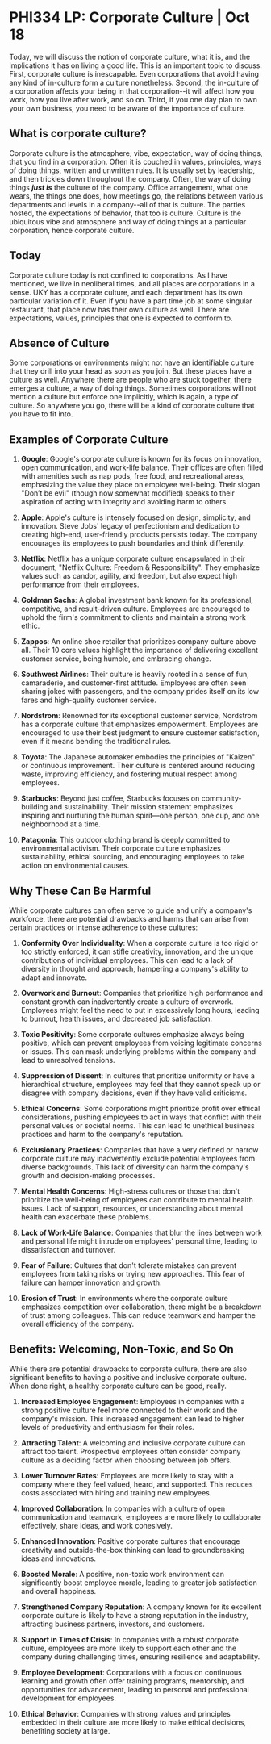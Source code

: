 # PHI334 LP: Corporate Culture | Oct 18

Today, we will discuss the notion of corporate culture, what it is, and the implications it has on living a good life. This is an important topic to discuss. First, corporate culture is inescapable. Even corporations that avoid having any kind of in-culture form a culture nonetheless. Second, the in-culture of a corporation affects your being in that corporation--it will affect how you work, how you live after work, and so on. Third, if you one day plan to own your own business, you need to be aware of the importance of culture. 

## What is corporate culture? 

Corporate culture is the atmosphere, vibe, expectation, way of doing things, that you find in a corporation. Often it is couched in values, principles, ways of doing things, written and unwritten rules. It is usually set by leadership, and then trickles down throughout the company. Often, the way of doing things ***just is*** the culture of the company. Office arrangement, what one wears, the things one does, how meetings go, the relations between various departments and levels in a company--all of that is culture. The parties hosted, the expectations of behavior, that too is culture. Culture is the ubiquitous vibe and atmosphere and way of doing things at a particular corporation, hence corporate culture. 

## Today 

Corporate culture today is not confined to corporations. As I have mentioned, we live in neoliberal times, and all places are corporations in a sense. UKY has a corporate culture, and each department has its own particular variation of it. Even if you have a part time job at some singular restaurant, that place now has their own culture as well. There are expectations, values, principles that one is expected to conform to. 

## Absence of Culture 

Some corporations or environments might not have an identifiable culture that they drill into your head as soon as you join. But these places have a culture as well. Anywhere there are people who are stuck together, there emerges a culture, a way of doing things. Sometimes corporations will not mention a culture but enforce one implicitly, which is again, a type of culture. So anywhere you go, there will be a kind of corporate culture that you have to fit into. 

## Examples of Corporate Culture 

1. **Google**: Google's corporate culture is known for its focus on innovation, open communication, and work-life balance. Their offices are often filled with amenities such as nap pods, free food, and recreational areas, emphasizing the value they place on employee well-being. Their slogan "Don’t be evil" (though now somewhat modified) speaks to their aspiration of acting with integrity and avoiding harm to others.

2. **Apple**: Apple's culture is intensely focused on design, simplicity, and innovation. Steve Jobs' legacy of perfectionism and dedication to creating high-end, user-friendly products persists today. The company encourages its employees to push boundaries and think differently.

3. **Netflix**: Netflix has a unique corporate culture encapsulated in their document, "Netflix Culture: Freedom & Responsibility". They emphasize values such as candor, agility, and freedom, but also expect high performance from their employees.

4. **Goldman Sachs**: A global investment bank known for its professional, competitive, and result-driven culture. Employees are encouraged to uphold the firm's commitment to clients and maintain a strong work ethic.

5. **Zappos**: An online shoe retailer that prioritizes company culture above all. Their 10 core values highlight the importance of delivering excellent customer service, being humble, and embracing change.

6. **Southwest Airlines**: Their culture is heavily rooted in a sense of fun, camaraderie, and customer-first attitude. Employees are often seen sharing jokes with passengers, and the company prides itself on its low fares and high-quality customer service.

7. **Nordstrom**: Renowned for its exceptional customer service, Nordstrom has a corporate culture that emphasizes empowerment. Employees are encouraged to use their best judgment to ensure customer satisfaction, even if it means bending the traditional rules.

8. **Toyota**: The Japanese automaker embodies the principles of "Kaizen" or continuous improvement. Their culture is centered around reducing waste, improving efficiency, and fostering mutual respect among employees.

9. **Starbucks**: Beyond just coffee, Starbucks focuses on community-building and sustainability. Their mission statement emphasizes inspiring and nurturing the human spirit—one person, one cup, and one neighborhood at a time.

10. **Patagonia**: This outdoor clothing brand is deeply committed to environmental activism. Their corporate culture emphasizes sustainability, ethical sourcing, and encouraging employees to take action on environmental causes.

## Why These Can Be Harmful

While corporate cultures can often serve to guide and unify a company's workforce, there are potential drawbacks and harms that can arise from certain practices or intense adherence to these cultures:

1. **Conformity Over Individuality**: When a corporate culture is too rigid or too strictly enforced, it can stifle creativity, innovation, and the unique contributions of individual employees. This can lead to a lack of diversity in thought and approach, hampering a company's ability to adapt and innovate.

2. **Overwork and Burnout**: Companies that prioritize high performance and constant growth can inadvertently create a culture of overwork. Employees might feel the need to put in excessively long hours, leading to burnout, health issues, and decreased job satisfaction.

3. **Toxic Positivity**: Some corporate cultures emphasize always being positive, which can prevent employees from voicing legitimate concerns or issues. This can mask underlying problems within the company and lead to unresolved tensions.

4. **Suppression of Dissent**: In cultures that prioritize uniformity or have a hierarchical structure, employees may feel that they cannot speak up or disagree with company decisions, even if they have valid criticisms.

5. **Ethical Concerns**: Some corporations might prioritize profit over ethical considerations, pushing employees to act in ways that conflict with their personal values or societal norms. This can lead to unethical business practices and harm to the company's reputation.

6. **Exclusionary Practices**: Companies that have a very defined or narrow corporate culture may inadvertently exclude potential employees from diverse backgrounds. This lack of diversity can harm the company's growth and decision-making processes.

7. **Mental Health Concerns**: High-stress cultures or those that don't prioritize the well-being of employees can contribute to mental health issues. Lack of support, resources, or understanding about mental health can exacerbate these problems.

8. **Lack of Work-Life Balance**: Companies that blur the lines between work and personal life might intrude on employees' personal time, leading to dissatisfaction and turnover.

9. **Fear of Failure**: Cultures that don't tolerate mistakes can prevent employees from taking risks or trying new approaches. This fear of failure can hamper innovation and growth.

10. **Erosion of Trust**: In environments where the corporate culture emphasizes competition over collaboration, there might be a breakdown of trust among colleagues. This can reduce teamwork and hamper the overall efficiency of the company.

## Benefits: Welcoming, Non-Toxic, and So On

While there are potential drawbacks to corporate culture, there are also significant benefits to having a positive and inclusive corporate culture. When done right, a healthy corporate culture can be good, really. 

1. **Increased Employee Engagement**: Employees in companies with a strong positive culture feel more connected to their work and the company's mission. This increased engagement can lead to higher levels of productivity and enthusiasm for their roles.

2. **Attracting Talent**: A welcoming and inclusive corporate culture can attract top talent. Prospective employees often consider company culture as a deciding factor when choosing between job offers.

3. **Lower Turnover Rates**: Employees are more likely to stay with a company where they feel valued, heard, and supported. This reduces costs associated with hiring and training new employees.

4. **Improved Collaboration**: In companies with a culture of open communication and teamwork, employees are more likely to collaborate effectively, share ideas, and work cohesively.

5. **Enhanced Innovation**: Positive corporate cultures that encourage creativity and outside-the-box thinking can lead to groundbreaking ideas and innovations.

6. **Boosted Morale**: A positive, non-toxic work environment can significantly boost employee morale, leading to greater job satisfaction and overall happiness.

7. **Strengthened Company Reputation**: A company known for its excellent corporate culture is likely to have a strong reputation in the industry, attracting business partners, investors, and customers.

8. **Support in Times of Crisis**: In companies with a robust corporate culture, employees are more likely to support each other and the company during challenging times, ensuring resilience and adaptability.

9. **Employee Development**: Corporations with a focus on continuous learning and growth often offer training programs, mentorship, and opportunities for advancement, leading to personal and professional development for employees.

10. **Ethical Behavior**: Companies with strong values and principles embedded in their culture are more likely to make ethical decisions, benefiting society at large.

